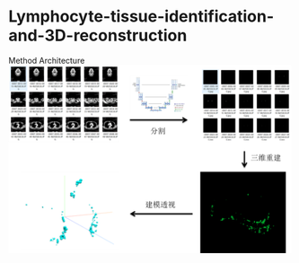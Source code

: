# Lymphocyte-tissue-identification-and-3D-reconstruction
Method Architecture
<br>
<img src="p5 methods.png"/>
